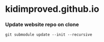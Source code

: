 # kidimproved.github.io

### Update website repo on clone
`git submodule update --init --recursive`
